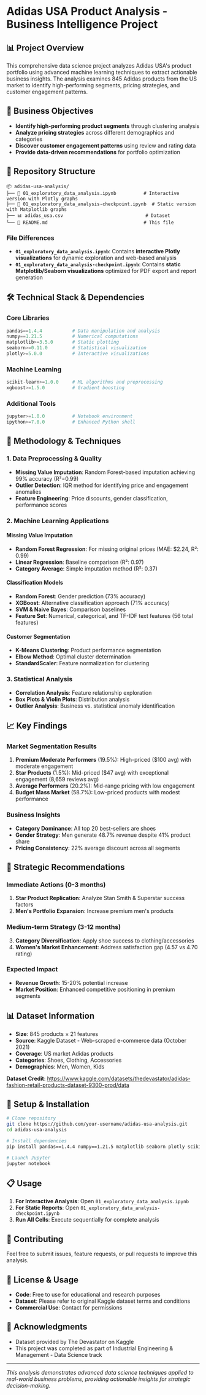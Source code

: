 # Adidas USA Product Analysis - Business Intelligence Project

## 📊 Project Overview

This comprehensive data science project analyzes Adidas USA's product portfolio using advanced machine learning techniques to extract actionable business insights. The analysis examines 845 Adidas products from the US market to identify high-performing segments, pricing strategies, and customer engagement patterns.

## 🎯 Business Objectives

- **Identify high-performing product segments** through clustering analysis
- **Analyze pricing strategies** across different demographics and categories  
- **Discover customer engagement patterns** using review and rating data
- **Provide data-driven recommendations** for portfolio optimization

## 📁 Repository Structure

```
📦 adidas-usa-analysis/
├── 📄 01_exploratory_data_analysis.ipynb          # Interactive version with Plotly graphs
├── 📄 01_exploratory_data_analysis-checkpoint.ipynb  # Static version with Matplotlib graphs
├── 📊 adidas_usa.csv                              # Dataset
└── 📖 README.md                                   # This file
```

### File Differences

- **`01_exploratory_data_analysis.ipynb`**: Contains **interactive Plotly visualizations** for dynamic exploration and web-based analysis
- **`01_exploratory_data_analysis-checkpoint.ipynb`**: Contains **static Matplotlib/Seaborn visualizations** optimized for PDF export and report generation

## 🛠️ Technical Stack & Dependencies

### Core Libraries
```python
pandas==1.4.4           # Data manipulation and analysis
numpy==1.21.5           # Numerical computations
matplotlib>=3.5.0       # Static plotting
seaborn>=0.11.0         # Statistical visualization
plotly>=5.0.0           # Interactive visualizations
```

### Machine Learning
```python
scikit-learn>=1.0.0     # ML algorithms and preprocessing
xgboost>=1.5.0          # Gradient boosting
```

### Additional Tools
```python
jupyter>=1.0.0          # Notebook environment
ipython>=7.0.0          # Enhanced Python shell
```

## 🔬 Methodology & Techniques

### 1. **Data Preprocessing & Quality**
- **Missing Value Imputation**: Random Forest-based imputation achieving 99% accuracy (R²=0.99)
- **Outlier Detection**: IQR method for identifying price and engagement anomalies
- **Feature Engineering**: Price discounts, gender classification, performance scores

### 2. **Machine Learning Applications**

#### **Missing Value Imputation**
- **Random Forest Regression**: For missing original prices (MAE: $2.24, R²: 0.99)
- **Linear Regression**: Baseline comparison (R²: 0.97)
- **Category Average**: Simple imputation method (R²: 0.37)

#### **Classification Models**
- **Random Forest**: Gender prediction (73% accuracy)
- **XGBoost**: Alternative classification approach (71% accuracy)  
- **SVM & Naive Bayes**: Comparison baselines
- **Feature Set**: Numerical, categorical, and TF-IDF text features (56 total features)

#### **Customer Segmentation**
- **K-Means Clustering**: Product performance segmentation
- **Elbow Method**: Optimal cluster determination
- **StandardScaler**: Feature normalization for clustering

### 3. **Statistical Analysis**
- **Correlation Analysis**: Feature relationship exploration
- **Box Plots & Violin Plots**: Distribution analysis
- **Outlier Analysis**: Business vs. statistical anomaly identification

## 📈 Key Findings

### Market Segmentation Results
1. **Premium Moderate Performers** (19.5%): High-priced ($100 avg) with moderate engagement
2. **Star Products** (1.5%): Mid-priced ($47 avg) with exceptional engagement (8,659 reviews avg)
3. **Average Performers** (20.2%): Mid-range pricing with low engagement  
4. **Budget Mass Market** (58.7%): Low-priced products with modest performance

### Business Insights
- **Category Dominance**: All top 20 best-sellers are shoes
- **Gender Strategy**: Men generate 48.7% revenue despite 41% product share
- **Pricing Consistency**: 22% average discount across all segments

## 🚀 Strategic Recommendations

### Immediate Actions (0-3 months)
1. **Star Product Replication**: Analyze Stan Smith & Superstar success factors
2. **Men's Portfolio Expansion**: Increase premium men's products

### Medium-term Strategy (3-12 months)  
3. **Category Diversification**: Apply shoe success to clothing/accessories
4. **Women's Market Enhancement**: Address satisfaction gap (4.57 vs 4.70 rating)

### Expected Impact
- **Revenue Growth**: 15-20% potential increase
- **Market Position**: Enhanced competitive positioning in premium segments

## 📊 Dataset Information

- **Size**: 845 products × 21 features
- **Source**: Kaggle Dataset - Web-scraped e-commerce data (October 2021)
- **Coverage**: US market Adidas products
- **Categories**: Shoes, Clothing, Accessories
- **Demographics**: Men, Women, Kids

**Dataset Credit**: https://www.kaggle.com/datasets/thedevastator/adidas-fashion-retail-products-dataset-9300-prod/data

## 🔧 Setup & Installation

```bash
# Clone repository
git clone https://github.com/your-username/adidas-usa-analysis.git
cd adidas-usa-analysis

# Install dependencies
pip install pandas==1.4.4 numpy==1.21.5 matplotlib seaborn plotly scikit-learn xgboost jupyter

# Launch Jupyter
jupyter notebook
```

## 📋 Usage

1. **For Interactive Analysis**: Open `01_exploratory_data_analysis.ipynb`
2. **For Static Reports**: Open `01_exploratory_data_analysis-checkpoint.ipynb`
3. **Run All Cells**: Execute sequentially for complete analysis

## 🤝 Contributing

Feel free to submit issues, feature requests, or pull requests to improve this analysis.

## 📄 License & Usage

- **Code**: Free to use for educational and research purposes
- **Dataset**: Please refer to original Kaggle dataset terms and conditions
- **Commercial Use**: Contact for permissions

## 🙏 Acknowledgments

- Dataset provided by The Devastator on Kaggle
- This project was completed as part of Industrial Engineering & Management - Data Science track

---

*This analysis demonstrates advanced data science techniques applied to real-world business problems, providing actionable insights for strategic decision-making.*
